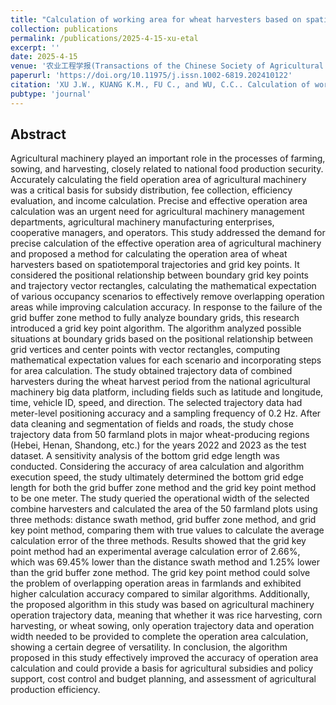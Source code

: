 ```yaml
---
title: "Calculation of working area for wheat harvesters based on spatiotemporal trajectories and grid key points (in Chinese)"
collection: publications
permalink: /publications/2025-4-15-xu-etal
excerpt: ''
date: 2025-4-15
venue: '农业工程学报(Transactions of the Chinese Society of Agricultural Engineering)'
paperurl: 'https://doi.org/10.11975/j.issn.1002-6819.202410122'
citation: 'XU J.W., KUANG K.M., FU C., and WU, C.C.. Calculation of working area for wheat harvesters based on spatiotemporal trajectories and grid key points[J]. Transactions of the Chinese Society of Agricultural Engineering (Transactions of the CSAE), 2025, 41(5): 374-379. DOI: 10.11975/j.issn.1002-6819.202410122'
pubtype: 'journal'
---
```


## Abstract

Agricultural machinery played an important role in the processes of farming, sowing, and harvesting, closely related to national food production security. Accurately calculating the field operation area of agricultural machinery was a critical basis for subsidy distribution, fee collection, efficiency evaluation, and income calculation. Precise and effective operation area calculation was an urgent need for agricultural machinery management departments, agricultural machinery manufacturing enterprises, cooperative managers, and operators. This study addressed the demand for precise calculation of the effective operation area of agricultural machinery and proposed a method for calculating the operation area of wheat harvesters based on spatiotemporal trajectories and grid key points. It considered the positional relationship between boundary grid key points and trajectory vector rectangles, calculating the mathematical expectation of various occupancy scenarios to effectively remove overlapping operation areas while improving calculation accuracy. In response to the failure of the grid buffer zone method to fully analyze boundary grids, this research introduced a grid key point algorithm. The algorithm analyzed possible situations at boundary grids based on the positional relationship between grid vertices and center points with vector rectangles, computing mathematical expectation values for each scenario and incorporating steps for area calculation. The study obtained trajectory data of combined harvesters during the wheat harvest period from the national agricultural machinery big data platform, including fields such as latitude and longitude, time, vehicle ID, speed, and direction. The selected trajectory data had meter-level positioning accuracy and a sampling frequency of 0.2 Hz. After data cleaning and segmentation of fields and roads, the study chose trajectory data from 50 farmland plots in major wheat-producing regions (Hebei, Henan, Shandong, etc.) for the years 2022 and 2023 as the test dataset. A sensitivity analysis of the bottom grid edge length was conducted. Considering the accuracy of area calculation and algorithm execution speed, the study ultimately determined the bottom grid edge length for both the grid buffer zone method and the grid key point method to be one meter. The study queried the operational width of the selected combine harvesters and calculated the area of the 50 farmland plots using three methods: distance swath method, grid buffer zone method, and grid key point method, comparing them with true values to calculate the average calculation error of the three methods. Results showed that the grid key point method had an experimental average calculation error of 2.66%, which was 69.45% lower than the distance swath method and 1.25% lower than the grid buffer zone method. The grid key point method could solve the problem of overlapping operation areas in farmlands and exhibited higher calculation accuracy compared to similar algorithms. Additionally, the proposed algorithm in this study was based on agricultural machinery operation trajectory data, meaning that whether it was rice harvesting, corn harvesting, or wheat sowing, only operation trajectory data and operation width needed to be provided to complete the operation area calculation, showing a certain degree of versatility. In conclusion, the algorithm proposed in this study effectively improved the accuracy of operation area calculation and could provide a basis for agricultural subsidies and policy support, cost control and budget planning, and assessment of agricultural production efficiency.
